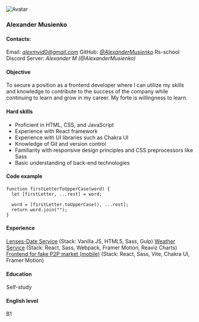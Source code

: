 ![Avatar](https://avatars.githubusercontent.com/u/101179294?v=4)
### Alexander Musienko 
#### Contacts: 
Email: *alexmvid0@gmail.com*
GitHub: *[@AlexanderMusienko](https://github.com/AlexanderMusienko)*
Rs-school Discord Server: *Alexander M (@AlexanderMusienko)*
#### Objective
To secure a position as a frontend developer where I can utilize my skills and knowledge to contribute to the success of the company while continuing to learn and grow in my career. My forte is willingness to learn.
#### Hard skills
* Proficient in HTML, CSS, and JavaScript
* Experience with React framework
* Experience with UI libraries such as Chakra UI
* Knowledge of Git and version control
* Familiarity with responsive design principles and CSS preprocessors like Sass
* Basic understanding of back-end technologies
#### Code example
```
function firstLetterToUpperCase(word) {
  let [firstLetter, ...rest] = word;

  word = [firstLetter.toUpperCase(), ...rest];
  return word.join("");
}
```
#### Experience
[Lenses-Date Service](https://github.com/AlexanderMusienko/LensesDateService) (Stack: Vanilla JS, HTML5, Sass, Gulp)
[Weather Service](https://github.com/AlexanderMusienko/WeatherService) (Stack: React, Sass, Webpack, Framer Motion, Reaviz Charts)
[Frontend for fake P2P market (mobile)](https://github.com/AlexanderMusienko/CryptoProject.git) (Stack: React, Sass, Vite, Chakra UI, Framer Motion)
#### Education
Self-study
#### English level
B1